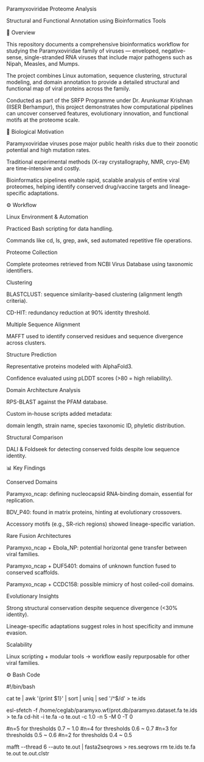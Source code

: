 Paramyxoviridae Proteome Analysis

Structural and Functional Annotation using Bioinformatics Tools

📌 Overview

This repository documents a comprehensive bioinformatics workflow for studying the Paramyxoviridae family of viruses — enveloped, negative-sense, single-stranded RNA viruses that include major pathogens such as Nipah, Measles, and Mumps.

The project combines Linux automation, sequence clustering, structural modeling, and domain annotation to provide a detailed structural and functional map of viral proteins across the family.

Conducted as part of the SRFP Programme under Dr. Arunkumar Krishnan (IISER Berhampur), this project demonstrates how computational pipelines can uncover conserved features, evolutionary innovation, and functional motifs at the proteome scale.

🔬 Biological Motivation

Paramyxoviridae viruses pose major public health risks due to their zoonotic potential and high mutation rates.

Traditional experimental methods (X-ray crystallography, NMR, cryo-EM) are time-intensive and costly.

Bioinformatics pipelines enable rapid, scalable analysis of entire viral proteomes, helping identify conserved drug/vaccine targets and lineage-specific adaptations.

⚙️ Workflow

Linux Environment & Automation

Practiced Bash scripting for data handling.

Commands like cd, ls, grep, awk, sed automated repetitive file operations.

Proteome Collection

Complete proteomes retrieved from NCBI Virus Database using taxonomic identifiers.

Clustering

BLASTCLUST: sequence similarity–based clustering (alignment length criteria).

CD-HIT: redundancy reduction at 90% identity threshold.

Multiple Sequence Alignment

MAFFT used to identify conserved residues and sequence divergence across clusters.

Structure Prediction

Representative proteins modeled with AlphaFold3.

Confidence evaluated using pLDDT scores (>80 = high reliability).

Domain Architecture Analysis

RPS-BLAST against the PFAM database.

Custom in-house scripts added metadata:

domain length, strain name, species taxonomic ID, phyletic distribution.

Structural Comparison

DALI & Foldseek for detecting conserved folds despite low sequence identity.

📊 Key Findings

Conserved Domains

Paramyxo_ncap: defining nucleocapsid RNA-binding domain, essential for replication.

BDV_P40: found in matrix proteins, hinting at evolutionary crossovers.

Accessory motifs (e.g., SR-rich regions) showed lineage-specific variation.

Rare Fusion Architectures

Paramyxo_ncap + Ebola_NP: potential horizontal gene transfer between viral families.

Paramyxo_ncap + DUF5401: domains of unknown function fused to conserved scaffolds.

Paramyxo_ncap + CCDC158: possible mimicry of host coiled-coil domains.

Evolutionary Insights

Strong structural conservation despite sequence divergence (<30% identity).

Lineage-specific adaptations suggest roles in host specificity and immune evasion.

Scalability

Linux scripting + modular tools → workflow easily repurposable for other viral families.

⚙️ Bash Code

#!/bin/bash

cat te | awk '{print $1}' | sort | uniq | sed '/^$/d' > te.ids

esl-sfetch -f /home/ceglab/paramyxo.wf/prot.db/paramyxo.dataset.fa te.ids > te.fa
cd-hit -i te.fa -o te.out -c 1.0 -n 5 -M 0 -T 0

#n=5 for thresholds 0.7 ~ 1.0
#n=4 for thresholds 0.6 ~ 0.7
#n=3 for thresholds 0.5 ~ 0.6
#n=2 for thresholds 0.4 ~ 0.5

mafft --thread 6 --auto te.out | fasta2seqrows > res.seqrows
rm te.ids te.fa te.out te.out.clstr
